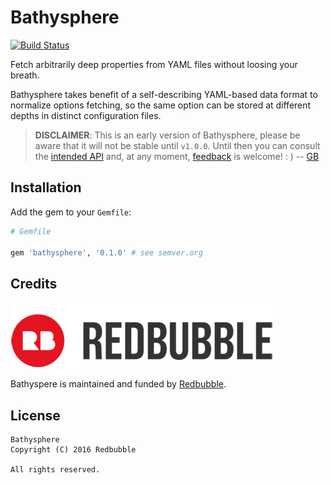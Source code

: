 Bathysphere
===========

[![Build Status](https://badge.buildkite.com/48b510c31a0346981a0456d2985675ccd465257cfec6ff9cb4.svg)](https://buildkite.com/redbubble/bathysphere)

Fetch arbitrarily deep properties from YAML files without loosing your breath.

Bathysphere takes benefit of a self-describing YAML-based data format to
normalize options fetching, so the same option can be stored at different
depths in distinct configuration files.

> **DISCLAIMER**: This is an early version of Bathysphere, please be aware that it will not be stable until `v1.0.0`. Until then you can consult the [intended API][intent] and, at any moment, [feedback][issues] is welcome! : ) -- [GB][gonzalo-bulnes]

  [intent]: doc/README.md
  [gonzalo-bulnes]: https://github.com/gonzalo-bulnes
  [issues]: https://github.com/redbubble/bathysphere/issues

Installation
------------

Add the gem to your `Gemfile`:

```ruby
# Gemfile

gem 'bathysphere', '0.1.0' # see semver.org
```

Credits
-------

[![Redbubble](doc/redbubble.png)][redbubble]

Bathyspere is maintained and funded by [Redbubble][redbubble].

  [redbubble]: https://www.redbubble.com

License
-------

```
Bathysphere
Copyright (C) 2016 Redbubble

All rights reserved.
```

